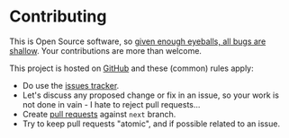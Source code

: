 # Contributing

This is Open Source software, so [given enough eyeballs, all bugs are shallow](https://en.wikipedia.org/wiki/Linus%27s_Law). Your contributions are more than welcome.

This project is hosted on [GitHub](https://github.com/DhyeyMavani2003/discopula) and these (common) rules apply:

* Do use the [issues tracker](https://github.com/DhyeyMavani2003/discopula/issues).
* Let's discuss any proposed change or fix in an issue, so your work is not done in vain - I hate to reject pull requests...
* Create [pull requests](https://github.com/DhyeyMavani2003/discopula/pulls) against `next` branch.
* Try to keep pull requests "atomic", and if possible related to an issue.
